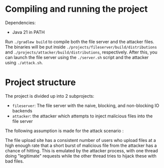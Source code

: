 # Compiling and running the project

Dependencies:
- Java 21 in PATH

Run `./gradlew build` to compile both the file server and the attacker files. The binaries will be put inside `./projects/fileserver/build/distributions` and `./projects/attacker/build/distributions`, respectively.
After this, you can launch the file server using the `./server.sh` script and the attacker using `./attack.sh`.

# Project structure

The project is divided up into 2 subprojects:

- `fileserver`: The file server with the naive, blocking, and non-blocking IO backends
- `attacker`: the attacker which attempts to inject malicious files into the file server

The following assumption is made for the attack scenario :

The file upload site has a consistent number of users who upload files at a high enough rate that a short burst of malicious file from the attacker has a chance of hitting.
This is emulated by the attacker process, with one thread doing "legitimate" requests while the other thread tries to hijack these with bad files.